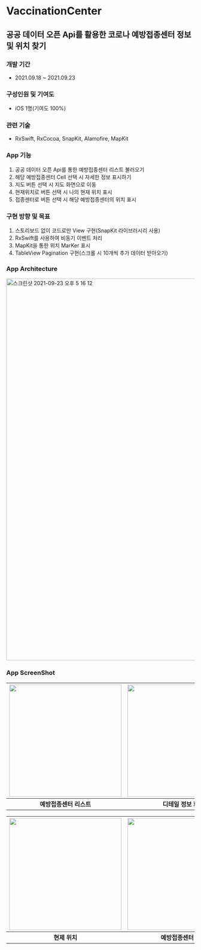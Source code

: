 # VaccinationCenter
## 공공 데이터 오픈 Api를 활용한 코로나 예방접종센터 정보 및 위치 찾기

### 개발 기간
- 2021.09.18 ~ 2021.09.23

### 구성인원 및 기여도
- iOS 1명(기여도 100%)


### 관련 기술
- RxSwift, RxCocoa, SnapKit, Alamofire, MapKit


### App 기능
1. 공공 데이터 오픈 Api를 통한 예방접종센터 리스트 불러오기
2. 해당 예방접종센터 Cell 선택 시 자세한 정보 표시하기
3. 지도 버튼 선택 시 지도 화면으로 이동
4. 현재위치로 버튼 선택 시 나의 현재 위치 표시
5. 접종센터로 버튼 선택 시 해당 예방접종센터의 위치 표시


### 구현 방향 및 목표
1. 스토리보드 없이 코드로만 View 구현(SnapKit 라이브러시리 사용)
2. RxSwift를 사용하여 비동기 이벤트 처리
3. MapKit을 통한 위치 MarKer 표시
4. TableView Pagination 구현(스크롤 시 10개씩 추가 데이터 받아오기)


### App Architecture
<img width="1022" alt="스크린샷 2021-09-23 오후 5 16 12" src="https://user-images.githubusercontent.com/73586326/134474957-7a443543-b4c9-4dd2-a0c6-dd87831f85c7.png">


### App ScreenShot
|<img src="https://user-images.githubusercontent.com/73586326/134471600-4b1de793-01e5-443a-8f49-ce4c8ee05918.jpeg" width="300">|<img src="https://user-images.githubusercontent.com/73586326/134471912-d530d24a-79d0-4f96-9f86-2a3b1deaf3d3.jpeg" width="300">|
|:---:|:---:|
|**예방접종센터 리스트**|**디테일 정보 화면**|

|<img src="https://user-images.githubusercontent.com/73586326/134472062-ee751524-8797-44d4-921a-c43effd92091.jpeg" width="300">|<img src="https://user-images.githubusercontent.com/73586326/134472104-5f44fb48-8e24-4364-824a-ee7b1cf26629.jpeg" width="300">|
|:---:|:---:|
|**현제 위치**|**예방접종센터 위치**|
